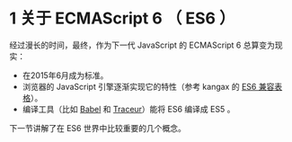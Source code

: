# 1 关于 ECMAScript 6 （ ES6 ）

经过漫长的时间，最终，作为下一代 JavaScript 的 ECMAScript 6 总算变为现实：

* 在2015年6月成为标准。
* 浏览器的 JavaScript 引擎逐渐实现它的特性（参考 kangax 的 [ES6 兼容表格](http://kangax.github.io/compat-table/es6/)）。
* 编译工具（比如 [Babel](https://babeljs.io/) 和 [Traceur](https://github.com/google/traceur-compiler)）能将 ES6 编译成 ES5 。

下一节讲解了在 ES6 世界中比较重要的几个概念。

